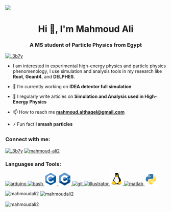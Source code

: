 ![](https://media.licdn.com/dms/image/C5616AQGAcPUfX5F53A/profile-displaybackgroundimage-shrink_350_1400/0/1517252209474?e=1680739200&v=beta&t=se4-4HoG22--kcDqxQlUw5OFxeT0LdW6TnQ0rliT8ow)


<h1 align="center">Hi 👋, I'm Mahmoud Ali</h1>
<h3 align="center">A MS student of Particle Physics from Egypt</h3>

<p align="left"> <a href="https://twitter.com/_3b7y" target="blank"><img src="https://img.shields.io/twitter/follow/_3b7y?logo=twitter&style=for-the-badge" alt="_3b7y" /></a> </p>

- I am interested in experimental high-energy physics and particle physics phenomenology, I use simulation and analysis tools in my research like **Root**, **Geant4**, and **DELPHES**. 

- 🔭 I’m currently working on **IDEA detector full simulation**

- 📝 I regularly write articles on **Simulation and Analysis used in High-Energy Physics**

- 📫 How to reach me **mahmoud.althaqel@gmail.com**

- ⚡ Fun fact **I smash particles**

<h3 align="left">Connect with me:</h3>
<p align="left">
<a href="https://twitter.com/_3b7y" target="blank"><img align="center" src="https://raw.githubusercontent.com/rahuldkjain/github-profile-readme-generator/master/src/images/icons/Social/twitter.svg" alt="_3b7y" height="30" width="40" /></a>
<a href="https://linkedin.com/in/mahmoud-ali2" target="blank"><img align="center" src="https://raw.githubusercontent.com/rahuldkjain/github-profile-readme-generator/master/src/images/icons/Social/linked-in-alt.svg" alt="mahmoud-ali2" height="30" width="40" /></a>
</p>

<h3 align="left">Languages and Tools:</h3>
<p align="left"> <a href="https://www.arduino.cc/" target="_blank" rel="noreferrer"> <img src="https://cdn.worldvectorlogo.com/logos/arduino-1.svg" alt="arduino" width="40" height="40"/> </a> <a href="https://www.gnu.org/software/bash/" target="_blank" rel="noreferrer"> <img src="https://www.vectorlogo.zone/logos/gnu_bash/gnu_bash-icon.svg" alt="bash" width="40" height="40"/> </a> <a href="https://www.cprogramming.com/" target="_blank" rel="noreferrer"> <img src="https://raw.githubusercontent.com/devicons/devicon/master/icons/c/c-original.svg" alt="c" width="40" height="40"/> </a> <a href="https://www.w3schools.com/cpp/" target="_blank" rel="noreferrer"> <img src="https://raw.githubusercontent.com/devicons/devicon/master/icons/cplusplus/cplusplus-original.svg" alt="cplusplus" width="40" height="40"/> </a> <a href="https://git-scm.com/" target="_blank" rel="noreferrer"> <img src="https://www.vectorlogo.zone/logos/git-scm/git-scm-icon.svg" alt="git" width="40" height="40"/> </a> <a href="https://www.adobe.com/in/products/illustrator.html" target="_blank" rel="noreferrer"> <img src="https://www.vectorlogo.zone/logos/adobe_illustrator/adobe_illustrator-icon.svg" alt="illustrator" width="40" height="40"/> </a> <a href="https://www.linux.org/" target="_blank" rel="noreferrer"> <img src="https://raw.githubusercontent.com/devicons/devicon/master/icons/linux/linux-original.svg" alt="linux" width="40" height="40"/> </a> <a href="https://www.mathworks.com/" target="_blank" rel="noreferrer"> <img src="https://upload.wikimedia.org/wikipedia/commons/2/21/Matlab_Logo.png" alt="matlab" width="40" height="40"/> </a> <a href="https://www.python.org" target="_blank" rel="noreferrer"> <img src="https://raw.githubusercontent.com/devicons/devicon/master/icons/python/python-original.svg" alt="python" width="40" height="40"/> </a> </p>

<p><img align="left" src="https://github-readme-stats.vercel.app/api/top-langs?username=mahmoudali2&show_icons=true&locale=en&layout=compact" alt="mahmoudali2" /></p>

<p>&nbsp;<img align="center" src="https://github-readme-stats.vercel.app/api?username=mahmoudali2&show_icons=true&locale=en" alt="mahmoudali2" /></p>

<p><img align="center" src="https://github-readme-streak-stats.herokuapp.com/?user=mahmoudali2&" alt="mahmoudali2" /></p>

